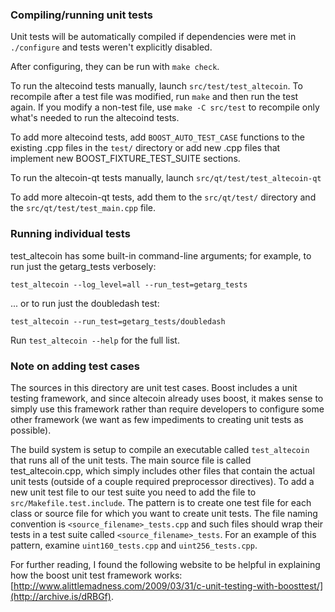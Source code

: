 ### Compiling/running unit tests

Unit tests will be automatically compiled if dependencies were met in `./configure`
and tests weren't explicitly disabled.

After configuring, they can be run with `make check`.

To run the altecoind tests manually, launch `src/test/test_altecoin`. To recompile
after a test file was modified, run `make` and then run the test again. If you
modify a non-test file, use `make -C src/test` to recompile only what's needed
to run the altecoind tests.

To add more altecoind tests, add `BOOST_AUTO_TEST_CASE` functions to the existing
.cpp files in the `test/` directory or add new .cpp files that
implement new BOOST_FIXTURE_TEST_SUITE sections.

To run the altecoin-qt tests manually, launch `src/qt/test/test_altecoin-qt`

To add more altecoin-qt tests, add them to the `src/qt/test/` directory and
the `src/qt/test/test_main.cpp` file.

### Running individual tests

test_altecoin has some built-in command-line arguments; for
example, to run just the getarg_tests verbosely:

    test_altecoin --log_level=all --run_test=getarg_tests

... or to run just the doubledash test:

    test_altecoin --run_test=getarg_tests/doubledash

Run `test_altecoin --help` for the full list.

### Note on adding test cases

The sources in this directory are unit test cases.  Boost includes a
unit testing framework, and since altecoin already uses boost, it makes
sense to simply use this framework rather than require developers to
configure some other framework (we want as few impediments to creating
unit tests as possible).

The build system is setup to compile an executable called `test_altecoin`
that runs all of the unit tests.  The main source file is called
test_altecoin.cpp, which simply includes other files that contain the
actual unit tests (outside of a couple required preprocessor
directives). To add a new unit test file to our test suite you need
to add the file to `src/Makefile.test.include`. The pattern is to
create one test file for each class or source file for which you want
to create unit tests.  The file naming convention is
`<source_filename>_tests.cpp` and such files should wrap their tests
in a test suite called `<source_filename>_tests`.  For an example of
this pattern, examine `uint160_tests.cpp` and `uint256_tests.cpp`.

For further reading, I found the following website to be helpful in
explaining how the boost unit test framework works:
[http://www.alittlemadness.com/2009/03/31/c-unit-testing-with-boosttest/](http://archive.is/dRBGf).
